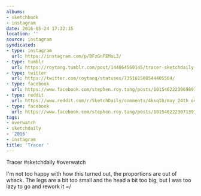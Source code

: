 ```yaml
---
albums:
- sketchbook
- instagram
date: 2016-05-24 17:32:15
location: ''
source: instagram
syndicated:
- type: instagram
  url: https://instagram.com/p/BFzGnFEMoL3/
- type: tumblr
  url: https://roytang.tumblr.com/post/144864560145/tracer-sketchdaily-overwatch
- type: twitter
  url: https://twitter.com/roytang/statuses/735161508544405504/
- type: facebook
  url: https://www.facebook.com/stephen.roy.tang/posts/10154622230698912:0
- type: reddit
  url: https://www.reddit.com/r/SketchDaily/comments/4ksq1b/may_24th_overwatch/d3hy926/
- type: facebook
  url: https://www.facebook.com/stephen.roy.tang/posts/10154622230713912
tags:
- overwatch
- sketchdaily
- '2016'
- instagram
title: 'Tracer '
---
```


Tracer #sketchdaily #overwatch

I'm not too happy with how this turned out, the proportions are out of whack. The legs are a bit too small and the head a bit too big, but I was too lazy to go and rework it =/